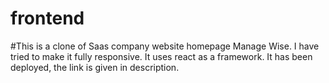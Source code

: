 # frontend
#This is a clone of Saas company website homepage Manage Wise.
I have tried to make it fully responsive.
It uses react as a framework.
It has been deployed, the link is given in description.
